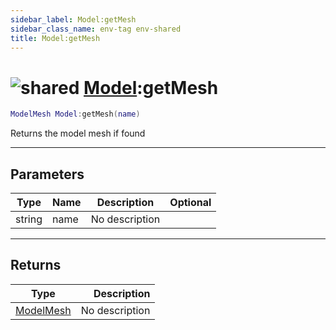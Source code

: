 ```yaml
---
sidebar_label: Model:getMesh
sidebar_class_name: env-tag env-shared
title: Model:getMesh
---
```


# <img src='/img/wiki/shared.png' alt='shared' classname='env-tag' /> [Model](../model/README.md):getMesh

```lua
ModelMesh Model:getMesh(name)
```

Returns the model mesh if found<br/>

-----------------
## Parameters

| Type   | Name | Description | Optional |
| ------ | ---- | ----------- | -------: |
| string | name | No description |   |

-----------------
## Returns

| Type   | Description |
| ------ | ----------: |
| [ModelMesh](../modelmesh/README.md) | No description |
